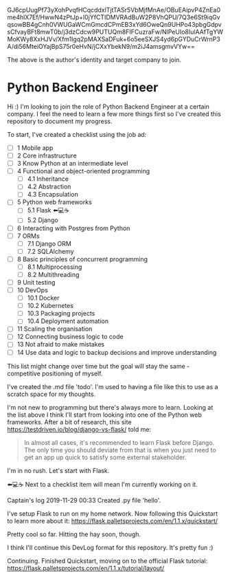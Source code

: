 GJ6cpUugPf73yXohPvqfHCqcddxlTjtTASr5VbMjfMnAe/OBuEAipvP4ZnEa0me4hlX7Ef/HwwN4zPtJp+l0jYfCTIDMVRAdBuW2P8VhQPU/7Q3e6St9iqGvqsowBB4gCnh0VWUGaWCmGmcdCPmEB3xYd6OweQn9UHPo43pbgGdpvsCfvayBFt8mwT0b/j3dzCdcw9PUTUQm8FIFCuzraFw/NlPeUIo8IulAAfTgYWMoKWy8XxHJVv/Xfm1lgq2pMAXSaDFuk+6o5eeSXJS4yd6pGYDuCrWrnP3A/di56MteiOYajBpS75r0eHvN/jCXxYbekN9/m2iJ4amsgmvVYw==

The above is the author's identity and target company to join.

# Python Backend Engineer

Hi :) I'm looking to join the role of Python Backend Engineer at a certain company. I feel the need to learn a few more things first so I've created this repository to document my progress.

To start, I've created a checklist using the job ad:

- [ ] 1 Mobile app
- [ ] 2 Core infrastructure
- [ ] 3 Know Python at an intermediate level
- [ ] 4 Functional and object-oriented programming
    - [ ] 4.1 Inheritance
    - [ ] 4.2 Abstraction
    - [ ] 4.3 Encapsulation
- [ ] 5 Python web frameworks
    - [ ] 5.1 Flask ⬅️💻☕
    - [ ] 5.2 Django
- [ ] 6 Interacting with Postgres from Python
- [ ] 7 ORMs
    - [ ] 7.1 Django ORM
    - [ ] 7.2 SQLAlchemy
- [ ] 8 Basic principles of concurrent programming
    - [ ] 8.1 Multiprocessing
    - [ ] 8.2 Multithreading
- [ ] 9 Unit testing
- [ ] 10 DevOps
    - [ ] 10.1 Docker
    - [ ] 10.2 Kubernetes
    - [ ] 10.3 Packaging projects
    - [ ] 10.4 Deployment automation
- [ ] 11 Scaling the organisation
- [ ] 12 Connecting business logic to code
- [ ] 13 Not afraid to make mistakes
- [ ] 14 Use data and logic to backup decisions and improve understanding

This list might change over time but the goal will stay the same - competitive positioning of myself.

I've created the .md file 'todo'. I'm used to having a file like this to use as a scratch space for my thoughts.

I'm not new to programming but there's always more to learn. Looking at the list above I think I'll start from looking into one of the Python web frameworks. After a bit of research, this site https://testdriven.io/blog/django-vs-flask/ told me:

> In almost all cases, it's recommended to learn Flask before Django. The only time you should deviate from that is when you just need to get an app up quick to satisfy some external stakeholder.

I'm in no rush. Let's start with Flask.

⬅️💻☕ Next to a checklist item will mean I'm currently working on it.

Captain's log 2019-11-29 00:33 Created .py file 'hello'.

I've setup Flask to run on my home network. Now following this Quickstart to learn more about it: https://flask.palletsprojects.com/en/1.1.x/quickstart/

Pretty cool so far. Hitting the hay soon, though.

I think I'll continue this DevLog format for this repository. It's pretty fun :)

Continuing. Finished Quickstart, moving on to the official Flask tutorial:
https://flask.palletsprojects.com/en/1.1.x/tutorial/layout/
